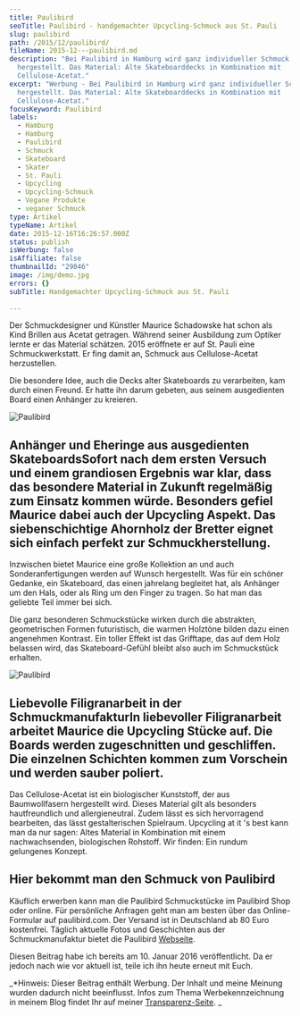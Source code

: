 ```yaml
---
title: Paulibird
seoTitle: Paulibird - handgemachter Upcycling-Schmuck aus St. Pauli
slug: paulibird
path: /2015/12/paulibird/
fileName: 2015-12---paulibird.md
description: "Bei Paulibird in Hamburg wird ganz individueller Schmuck
  hergestellt. Das Material: Alte Skateboarddecks in Kombination mit
  Cellulose-Acetat."
excerpt: "Werbung - Bei Paulibird in Hamburg wird ganz individueller Schmuck
  hergestellt. Das Material: Alte Skateboarddecks in Kombination mit
  Cellulose-Acetat."
focusKeyword: Paulibird
labels:
  - Hamburg
  - Hamburg
  - Paulibird
  - Schmuck
  - Skateboard
  - Skater
  - St. Pauli
  - Upcycling
  - Upcycling-Schmuck
  - Vegane Produkte
  - veganer Schmuck
type: Artikel
typeName: Artikel
date: 2015-12-16T16:26:57.000Z
status: publish
isWerbung: false
isAffiliate: false
thumbnailId: "29046"
image: /img/demo.jpg
errors: {}
subTitle: Handgemachter Upcycling-Schmuck aus St. Pauli
  
---
```


Der Schmuckdesigner und Künstler Maurice Schadowske hat schon als Kind Brillen
aus Acetat getragen. Während seiner Ausbildung zum Optiker lernte er das
Material schätzen. 2015 eröffnete er auf St. Pauli eine Schmuckwerkstatt. Er
fing damit an, Schmuck aus Cellulose-Acetat herzustellen.

Die besondere Idee, auch die Decks alter Skateboards zu verarbeiten, kam durch
einen Freund. Er hatte ihn darum gebeten, aus seinem ausgedienten Board einen
Anhänger zu kreieren.

![Paulibird](http://cardamonchai.com/wp-content/uploads/2020/04/paulibird2-400x300.jpg)

## Anhänger und Eheringe aus ausgedienten SkateboardsSofort nach dem ersten Versuch und einem grandiosen Ergebnis war klar, dass das besondere Material in Zukunft regelmäßig zum Einsatz kommen würde. Besonders gefiel Maurice dabei auch der Upcycling Aspekt. Das siebenschichtige Ahornholz der Bretter eignet sich einfach perfekt zur Schmuckherstellung.

Inzwischen bietet Maurice eine große Kollektion an und auch Sonderanfertigungen
werden auf Wunsch hergestellt. Was für ein schöner Gedanke, ein Skateboard, das
einen jahrelang begleitet hat, als Anhänger um den Hals, oder als Ring um den
Finger zu tragen. So hat man das geliebte Teil immer bei sich.

Die ganz besonderen Schmuckstücke wirken durch die abstrakten, geometrischen
Formen futuristisch, die warmen Holztöne bilden dazu einen angenehmen Kontrast.
Ein toller Effekt ist das Grifftape, das auf dem Holz belassen wird, das
Skateboard-Gefühl bleibt also auch im Schmuckstück erhalten.

![Paulibird](http://cardamonchai.com/wp-content/uploads/2020/04/paulibird1-400x300.jpg)

## Liebevolle Filigranarbeit in der SchmuckmanufakturIn liebevoller Filigranarbeit arbeitet Maurice die Upcycling Stücke auf. Die Boards werden zugeschnitten und geschliffen. Die einzelnen Schichten kommen zum Vorschein und werden sauber poliert.

Das Cellulose-Acetat ist ein biologischer Kunststoff, der aus Baumwollfasern
hergestellt wird. Dieses Material gilt als besonders hautfreundlich und
allergieneutral. Zudem lässt es sich hervorragend bearbeiten, das lässt
gestalterischen Spielraum. Upcycling at it 's best kann man da nur sagen: Altes
Material in Kombination mit einem nachwachsenden, biologischen Rohstoff. Wir
finden: Ein rundum gelungenes Konzept.

## Hier bekommt man den Schmuck von Paulibird

Käuflich erwerben kann man die Paulibird Schmuckstücke im Paulibird Shop oder
online. Für persönliche Anfragen geht man am besten über das Online-Formular auf
paulibird.com. Der Versand ist in Deutschland ab 80 Euro kostenfrei. Täglich
aktuelle Fotos und Geschichten aus der Schmuckmanufaktur bietet die Paulibird
[Webseite](https://www.paulibird.com/).

Diesen Beitrag habe ich bereits am 10. Januar 2016 veröffentlicht. Da er jedoch
nach wie vor aktuell ist, teile ich ihn heute erneut mit Euch.

_\*Hinweis: Dieser Beitrag enthält Werbung. Der Inhalt und meine Meinung wurden
dadurch nicht beeinflusst. Infos zum Thema Werbekennzeichnung in meinem Blog
findet Ihr auf meiner [Transparenz-Seite](/werbung/). _

  